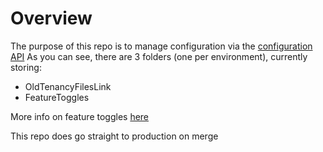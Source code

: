 # Overview

The purpose of this repo is to manage configuration via the [configuration API](https://app.swaggerhub.com/apis/Hackney/configurationApi/1.0.0)
As you can see, there are 3 folders (one per environment), currently storing:
- OldTenancyFilesLink
- FeatureToggles

More info on feature toggles [here](https://slack-files.com/T02D15XMM-F02GQKR6YMN-0fef1885ce)

This repo does go straight to production on merge